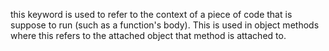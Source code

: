 this keyword is used to refer to the context of a piece of code that is suppose to run (such as a function's body). This is used in object methods where this refers to the attached object that method is attached to.